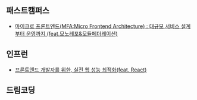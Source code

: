 ## 패스트캠퍼스

- [마이크로 프론트엔드(MFA:Micro Frontend Architecture) : 대규모 서비스 설계부터 운영까지 (feat.모노레포&모듈페더레이션)](./fastcampus/micro-frontends)

## 인프런

- [프론트엔드 개발자를 위한, 실전 웹 성능 최적화(feat. React)](./inflearn/performance)

## 드림코딩
